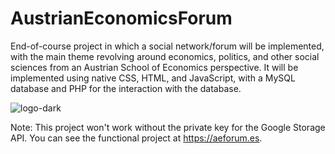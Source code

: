 # AustrianEconomicsForum
End-of-course project in which a social network/forum will be implemented, with the main theme revolving around economics, politics, and other social sciences from an Austrian School of Economics perspective. It will be implemented using native CSS, HTML, and JavaScript, with a MySQL database and PHP for the interaction with the database. 





![logo-dark](https://github.com/Mrpablo98/AustrianEconomicsForum/assets/86930544/78a1d251-094a-4a4d-a065-689acf4d5181)

Note: This project won't work without the private key for the Google Storage API. You can see the functional project at https://aeforum.es.
